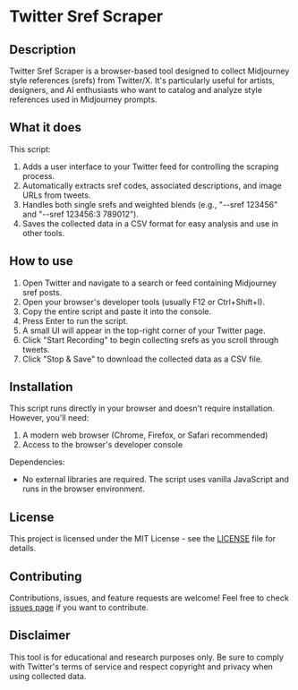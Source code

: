 # Twitter Sref Scraper

## Description

Twitter Sref Scraper is a browser-based tool designed to collect Midjourney style references (srefs) from Twitter/X. It's particularly useful for artists, designers, and AI enthusiasts who want to catalog and analyze style references used in Midjourney prompts.

## What it does

This script:
1. Adds a user interface to your Twitter feed for controlling the scraping process.
2. Automatically extracts sref codes, associated descriptions, and image URLs from tweets.
3. Handles both single srefs and weighted blends (e.g., "--sref 123456" and "--sref 123456:3 789012").
4. Saves the collected data in a CSV format for easy analysis and use in other tools.

## How to use

1. Open Twitter and navigate to a search or feed containing Midjourney sref posts.
2. Open your browser's developer tools (usually F12 or Ctrl+Shift+I).
3. Copy the entire script and paste it into the console.
4. Press Enter to run the script.
5. A small UI will appear in the top-right corner of your Twitter page.
6. Click "Start Recording" to begin collecting srefs as you scroll through tweets.
7. Click "Stop & Save" to download the collected data as a CSV file.

## Installation

This script runs directly in your browser and doesn't require installation. However, you'll need:

1. A modern web browser (Chrome, Firefox, or Safari recommended)
2. Access to the browser's developer console

Dependencies:
- No external libraries are required. The script uses vanilla JavaScript and runs in the browser environment.

## License

This project is licensed under the MIT License - see the [LICENSE](LICENSE) file for details.

## Contributing

Contributions, issues, and feature requests are welcome! Feel free to check [issues page](https://github.com/yourusername/twitter-sref-scraper/issues) if you want to contribute.

## Disclaimer

This tool is for educational and research purposes only. Be sure to comply with Twitter's terms of service and respect copyright and privacy when using collected data.
